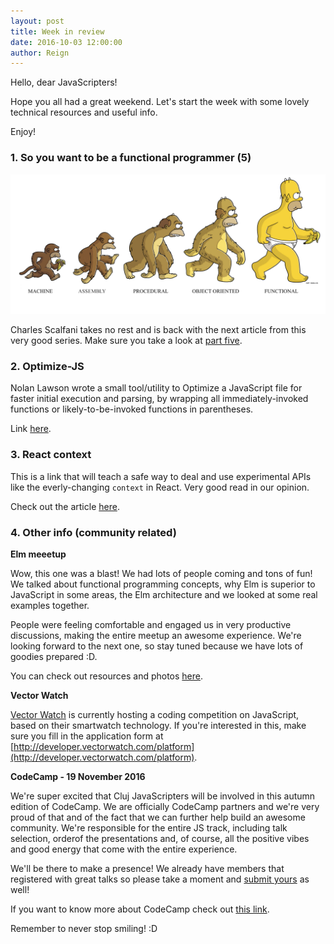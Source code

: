 ```yaml
---
layout: post
title: Week in review
date: 2016-10-03 12:00:00
author: Reign
---
```


Hello, dear JavaScripters!

Hope you all had a great weekend. Let's start the week with some lovely technical
resources and useful info.

Enjoy!

### 1. So you want to be a functional programmer (5)

![Be a functional programmer](/img/2016-09-12-week-in-review-img-one.png)

Charles Scalfani takes no rest and is back with the next article from this very good series.
Make sure you take a look at [part five](https://medium.com/@cscalfani/so-you-want-to-be-a-functional-programmer-part-5-c70adc9cf56a#.6ufczivxz).

### 2. Optimize-JS

Nolan Lawson wrote a small tool/utility to Optimize a JavaScript file for faster
initial execution and parsing, by wrapping all immediately-invoked functions or
likely-to-be-invoked functions in parentheses.

Link [here](https://github.com/nolanlawson/optimize-js).

### 3. React context

This is a link that will teach a safe way to deal and use experimental APIs like the everly-changing
`context` in React. Very good read in our opinion.

Check out the article [here](https://medium.com/@mweststrate/how-to-safely-use-react-context-b7e343eff076#.q1xr3k3ds).

### 4. Other info (community related)

__Elm meeetup__

Wow, this one was a blast! We had lots of people coming and tons of fun! We talked about
functional programming concepts, why Elm is superior to JavaScript in some areas, the Elm
architecture and we looked at some real examples together.

People were feeling comfortable and engaged us in very productive discussions, making the
entire meetup an awesome experience. We're looking forward to the next one, so stay tuned
because we have lots of goodies prepared :D.

You can check out resources and photos [here](https://www.meetup.com/Cluj-Javascripters/events/234214960/?comment_table_id=470539110&comment_table_name=event_comment). 

__Vector Watch__

[Vector Watch](https://www.vectorwatch.com/) is currently hosting a coding competition
on JavaScript, based on their smartwatch technology. If you're interested in this, make
sure you fill in the application form at [http://developer.vectorwatch.com/platform](http://developer.vectorwatch.com/platform).

__CodeCamp - 19 November 2016__

We're super excited that Cluj JavaScripters will be involved in this autumn edition of CodeCamp.
We are officially CodeCamp partners and we're very proud of that and of the fact that we can further
help build an awesome community. We're responsible for the entire JS track, including talk selection, orderof the presentations
and, of course, all the positive vibes and good energy that come with the entire experience.

We'll be there to make a presence! We already have members that registered with great talks so
please take a moment and [submit yours](https://connect.codecamp.ro/) as well!

If you want to know more about CodeCamp check out [this link](http://cluj.codecamp.ro/).

Remember to never stop smiling! :D
